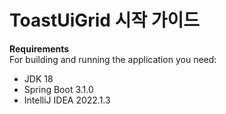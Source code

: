 # ToastUiGrid 시작 가이드

<b>Requirements</b>
<br/>
For building and running the application you need:
- JDK 18
- Spring Boot 3.1.0
- IntelliJ IDEA 2022.1.3
